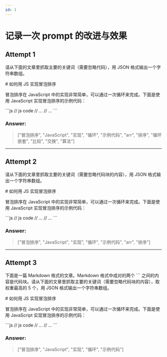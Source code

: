 ```yaml
---
id: 1
---
```


# 记录一次 prompt 的改进与效果

## Attempt 1

请从下面的文章里抓取主要的关键词（需要忽略代码），用 JSON 格式输出一个字符串数组。

\# 如何用 JS 实现冒泡排序

冒泡排序在 JavaScript 中的实现非常简单，可以通过一次循环来完成。下面是使用 JavaScript 实现冒泡排序的示例代码：

\`\`\`js
// js code
// ...
// ...
\`\`\`

### Answer:

> ["冒泡排序", "JavaScript", "实现", "循环", "示例代码", "arr", "排序", "循环嵌套", "比较", "交换", "算法"]

***

## Attempt 2

请从下面的文章里抓取主要的关键词（需要忽略代码块的内容），用 JSON 格式输出一个字符串数组。

\# 如何用 JS 实现冒泡排序

冒泡排序在 JavaScript 中的实现非常简单，可以通过一次循环来完成。下面是使用 JavaScript 实现冒泡排序的示例代码：

\`\`\`js
// js code
// ...
// ...
\`\`\`

### Answer:

> ["冒泡排序", "JavaScript", "实现", "循环", "示例代码", "arr", "排序"]

***

## Attempt 3

下面是一篇 Markdown 格式的文章。Markdown 格式中成对的两个 \`\`\` 之间的内容是代码块。请从下面的文章里抓取主要的关键词（需要忽略代码块的内容），取权重最高的 5 个，用 JSON 格式输出一个字符串数组。

\# 如何用 JS 实现冒泡排序

冒泡排序在 JavaScript 中的实现非常简单，可以通过一次循环来完成。下面是使用 JavaScript 实现冒泡排序的示例代码：

\`\`\`js
// js code
// ...
// ...
\`\`\`

### Answer:

> ["冒泡排序", "JavaScript", "实现", "循环", "示例代码"]

